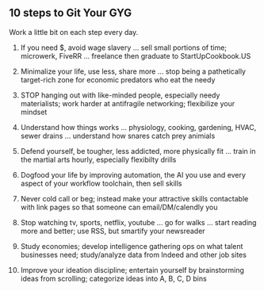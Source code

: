## 10 steps to Git Your GYG

Work a little bit on each step every day.

1) If you need $, avoid wage slavery ... sell small portions of time; microwerk, FiveRR ... freelance then graduate to StartUpCookbook.US

2) Minimalize your life, use less, share more ... stop being a pathetically target-rich zone for economic predators who eat the needy 

3) STOP hanging out with like-minded people, especially needy materialists; work harder at antifragile networking; flexibilize your mindset

4) Understand how things works ... physiology, cooking, gardening, HVAC, sewer drains ... understand how snares catch prey animials

5) Defend yourself, be tougher, less addicted, more physically fit ... train in the martial arts hourly, especially flexibilty drills

6) Dogfood your life by improving automation, the AI you use and every aspect of your workflow toolchain, then sell skills

7) Never cold call or beg; instead make your attractive skills contactable with link pages so that someone can email/DM/calendly you

8) Stop watching tv, sports, netflix, youtube ... go for walks  ... start reading more and better; use RSS, but smartify your newsreader

9) Study economies; develop intelligence gathering ops on what talent businesses need; study/analyze data from Indeed and other job sites

10) Improve your ideation discipline; entertain yourself by brainstorming ideas from scrolling; categorize ideas into A, B, C, D bins
